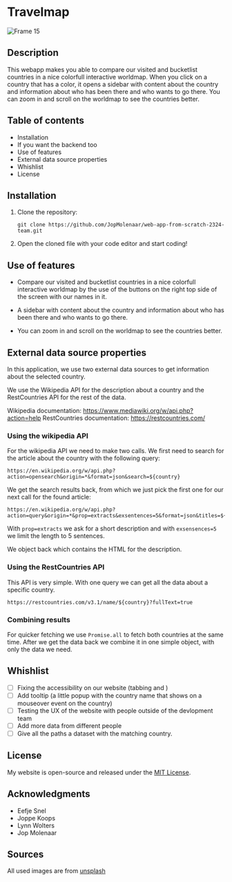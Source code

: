 # Travelmap

![Frame 15](https://github.com/JopMolenaar/WAFS-team-website/assets/47858242/48dab901-78e7-4c96-827f-83b9c4054a52)

## Description

This webapp makes you able to compare our visited and bucketlist countries in a nice colorfull interactive worldmap. When you click on a country that has a color, it opens a sidebar with content about the country and information about who has been there and who wants to go there. 
You can zoom in and scroll on the worldmap to see the countries better.

## Table of contents

- Installation
- If you want the backend too
- Use of features
- External data source properties
- Whishlist
- License

## Installation

1. Clone the repository:

    ```
    git clone https://github.com/JopMolenaar/web-app-from-scratch-2324-team.git
    ```

2. Open the cloned file with your code editor and start coding!

## Use of features

- Compare our visited and bucketlist countries in a nice colorfull interactive worldmap by the use of the buttons on the right top side of the screen with our names in it. 

- A sidebar with content about the country and information about who has been there and who wants to go there. 

- You can zoom in and scroll on the worldmap to see the countries better.

## External data source properties

In this application, we use two external data sources to get information about the selected country.

We use the Wikipedia API for the description about a country and the RestCountries API for the rest of the data.

Wikipedia documentation: https://www.mediawiki.org/w/api.php?action=help
RestCountries documentation: https://restcountries.com/

### Using the wikipedia API
For the wikipedia API we need to make two calls. We first need to search for the article about the country with the following query:

```
https://en.wikipedia.org/w/api.php?action=opensearch&origin=*&format=json&search=${country}
```

We get the search results back, from which we just pick the first one for our next call for the found article:

```
https://en.wikipedia.org/w/api.php?action=query&origin=*&prop=extracts&exsentences=5&format=json&titles=${wikiTitle}
```

With `prop=extracts` we ask for a short description and with `exsensences=5` we limit the length to 5 sentences.

We object back which contains the HTML for the description.

### Using the RestCountries API

This API is very simple. With one query we can get all the data about a specific country.

```
https://restcountries.com/v3.1/name/${country}?fullText=true
```

### Combining results
For quicker fetching we use `Promise.all` to fetch both countries at the same time. After we get the data back we combine it in one simple object, with only the data we need.


## Whishlist

- [ ] Fixing the accessibility on our website (tabbing and )
- [ ] Add tooltip (a little popup with the country name that shows on a mouseover event on the country)
- [ ] Testing the UX of the website with people outside of the devlopment team
- [ ] Add more data from different people
- [ ] Give all the paths a dataset with the matching country. 

## License

My website is open-source and released under the [MIT License](LICENSE).

## Acknowledgments

- Eefje Snel
- Joppe Koops 
- Lynn Wolters 
- Jop Molenaar

## Sources

All used images are from [unsplash](https://unsplash.com/)
